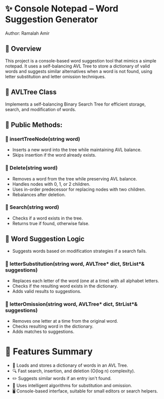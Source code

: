 # ✨ Console Notepad – Word Suggestion Generator
Author: Ramalah Amir 

## 📌 Overview
This project is a console-based word suggestion tool that mimics a simple notepad. It uses a self-balancing AVL Tree to store a dictionary of valid words and suggests similar alternatives when a word is not found, using letter substitution and letter omission techniques.

## 🌲 AVLTree Class
Implements a self-balancing Binary Search Tree for efficient storage, search, and modification of words.

## 🔧 Public Methods:
### 🔹 insertTreeNode(string word)
- Inserts a new word into the tree while maintaining AVL balance.
- Skips insertion if the word already exists.

### 🔹 Delete(string word)
- Removes a word from the tree while preserving AVL balance.
- Handles nodes with 0, 1, or 2 children.
- Uses in-order predecessor for replacing nodes with two children.
- Rebalances after deletion.

### 🔹 Search(string word)
- Checks if a word exists in the tree.
- Returns true if found, otherwise false.

## 🧠 Word Suggestion Logic
- Suggests words based on modification strategies if a search fails.

### 🔸 letterSubstitution(string word, AVLTree* dict, StrList*& suggestions)
- Replaces each letter of the word (one at a time) with all alphabet letters.
- Checks if the resulting word exists in the dictionary.
- Adds valid results to suggestions.

### 🔸 letterOmission(string word, AVLTree* dict, StrList*& suggestions)
- Removes one letter at a time from the original word.
- Checks resulting word in the dictionary.
- Adds matches to suggestions.

# 🧩 Features Summary
- 📂 Loads and stores a dictionary of words in an AVL Tree.
- 🔍 Fast search, insertion, and deletion (O(log n) complexity).
- ✏️ Suggests similar words if an entry isn't found.
- 🧠 Uses intelligent algorithms for substitution and omission.
- 🖥️ Console-based interface, suitable for small editors or search helpers.
